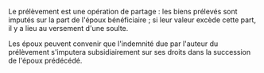   
 Le prélèvement est une opération de partage : les biens prélevés sont imputés sur la part de l'époux bénéficiaire ; si leur valeur excède cette part, il y a lieu au versement d'une soulte.  

  
 Les époux peuvent convenir que l'indemnité due par l'auteur du prélèvement s'imputera subsidiairement sur ses droits dans la succession de l'époux prédécédé.  
